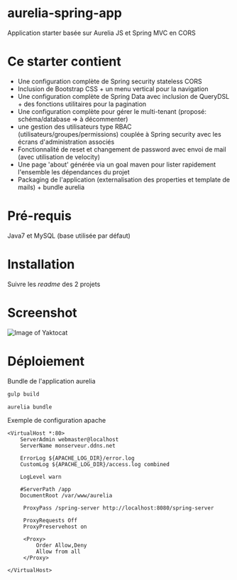 # aurelia-spring-app
Application starter basée sur Aurelia JS et Spring MVC en CORS

# Ce starter contient
* Une configuration complète de Spring security stateless CORS
* Inclusion de Bootstrap CSS + un menu vertical pour la navigation
* Une configuration complète de Spring Data avec inclusion de QueryDSL + des fonctions utilitaires pour la pagination
* Une configuration complète pour gérer le multi-tenant (proposé: schéma/database => à décommenter)
* une gestion des utilisateurs type RBAC (utilisateurs/groupes/permissions) couplée à Spring security avec les écrans d'administration associés
* Fonctionnalité de reset et changement de password avec envoi de mail (avec utilisation de velocity)
* Une page 'about' générée via un goal maven pour lister rapidement l'ensemble les dépendances du projet
* Packaging de l'application (externalisation des properties et template de mails) + bundle aurelia


# Pré-requis
Java7 et MySQL (base utilisée par défaut)

# Installation
Suivre les _readme_ des 2 projets

# Screenshot
![Image of Yaktocat](http://lagrede.alwaysdata.net/site_media/github/aurelia-spring-app/aurelia-spring-app-screenshot.png)



# Déploiement 
Bundle de l'application aurelia
```bash
gulp build
```
```bash
aurelia bundle
```

Exemple de configuration apache
```
<VirtualHost *:80>
    ServerAdmin webmaster@localhost
    ServerName monserveur.ddns.net

    ErrorLog ${APACHE_LOG_DIR}/error.log
    CustomLog ${APACHE_LOG_DIR}/access.log combined

    LogLevel warn

    #ServerPath /app
    DocumentRoot /var/www/aurelia

     ProxyPass /spring-server http://localhost:8080/spring-server

     ProxyRequests Off
     ProxyPreservehost on
     
     <Proxy>
         Order Allow,Deny
         Allow from all
     </Proxy>

</VirtualHost>
```
